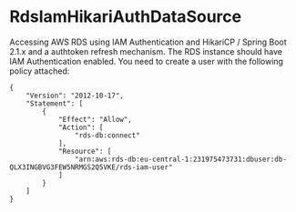 # RdsIamHikariAuthDataSource

Accessing AWS RDS using IAM Authentication and HikariCP / Spring Boot 2.1.x and a authtoken refresh mechanism. 
The RDS instance should have IAM Authentication enabled. You need to create a user with the following
policy attached:
```
{
    "Version": "2012-10-17",
    "Statement": [
        {
            "Effect": "Allow",
            "Action": [
                "rds-db:connect"
            ],
            "Resource": [
                "arn:aws:rds-db:eu-central-1:231975473731:dbuser:db-QLX3INGBVG3FEW5NRMGS2Q5VKE/rds-iam-user"
            ]
        }
    ]
}
```
